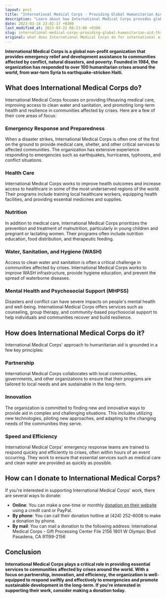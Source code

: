 ```yaml
---
layout: post
title: "International Medical Corps - Providing Global Humanitarian Aid Through Effective Donations"
description: "Learn about how International Medical Corps provides global humanitarian aid and medical assistance to those in need, and find out how you can make a donation to support their vital work."
date: 2023-03-18 23:02:17 +0300
last_modified_at: 2023-03-22 08:23:00 +0300
slug: international-medical-corps-providing-global-humanitarian-aid-through-effective-donations
original: what does International Medical Corps do for international aid as a charity, how do they do it, how can i donate?
---
```

**International Medical Corps is a global non-profit organization that provides emergency relief and development assistance to communities affected by conflict, natural disasters, and poverty. Founded in 1984, the organization has responded to over 100 humanitarian crises around the world, from war-torn Syria to earthquake-stricken Haiti.**

## What does International Medical Corps do?

International Medical Corps focuses on providing lifesaving medical care, improving access to clean water and sanitation, and promoting long-term health and resilience in communities affected by crises. Here are a few of their core areas of focus:

### Emergency Response and Preparedness

When a disaster strikes, International Medical Corps is often one of the first on the ground to provide medical care, shelter, and other critical services to affected communities. The organization has extensive experience responding to emergencies such as earthquakes, hurricanes, typhoons, and conflict situations.

### Health Care

International Medical Corps works to improve health outcomes and increase access to healthcare in some of the most underserved regions of the world. Their programs include training local healthcare workers, equipping health facilities, and providing essential medicines and supplies.

### Nutrition

In addition to medical care, International Medical Corps prioritizes the prevention and treatment of malnutrition, particularly in young children and pregnant or lactating women. Their programs often include nutrition education, food distribution, and therapeutic feeding.

### Water, Sanitation, and Hygiene (WASH)

Access to clean water and sanitation is often a critical challenge in communities affected by crises. International Medical Corps works to improve WASH infrastructure, provide hygiene education, and prevent the spread of waterborne diseases.

### Mental Health and Psychosocial Support (MHPSS)

Disasters and conflict can have severe impacts on people's mental health and well-being. International Medical Corps offers services such as counseling, group therapy, and community-based psychosocial support to help individuals and communities recover and build resilience.

## How does International Medical Corps do it?

International Medical Corps' approach to humanitarian aid is grounded in a few key principles:

### Partnership

International Medical Corps collaborates with local communities, governments, and other organizations to ensure that their programs are tailored to local needs and are sustainable in the long-term.

### Innovation

The organization is committed to finding new and innovative ways to provide aid in complex and challenging situations. This includes utilizing new technologies, piloting new approaches, and adapting to the changing needs of the communities they serve.

### Speed and Efficiency

International Medical Corps' emergency response teams are trained to respond quickly and efficiently to crises, often within hours of an event occurring. They work to ensure that essential services such as medical care and clean water are provided as quickly as possible.

## How can I donate to International Medical Corps?

If you're interested in supporting International Medical Corps' work, there are several ways to donate:

* **Online**: You can make a one-time or monthly [donation on their website](https://internationalmedicalcorps.org/) using a credit card or PayPal.
* **By phone**: You can call their donation hotline at (424) 252-6008 to make a donation by phone.
* **By mail**: You can mail a donation to the following address:
    International Medical Corps - Gift Processing Center File 2156 1801 W Olympic Blvd Pasadena, CA 91199-2156

## Conclusion

**International Medical Corps plays a critical role in providing essential services to communities affected by crises around the world. With a focus on partnership, innovation, and efficiency, the organization is well-equipped to respond swiftly and effectively to emergencies and promote sustainable development in the long-term. If you're interested in supporting their work, consider making a donation today.**